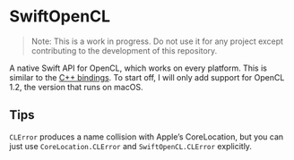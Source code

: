 # SwiftOpenCL

> Note: This is a work in progress. Do not use it for any project except contributing to the development of this repository.

A native Swift API for OpenCL, which works on every platform. This is similar to the [C++ bindings](https://github.com/KhronosGroup/OpenCL-CLHPP). To start off, I will only add support for OpenCL 1.2, the version that runs on macOS.

## Tips

`CLError` produces a name collision with Apple’s CoreLocation, but you can just use `CoreLocation.CLError` and `SwiftOpenCL.CLError` explicitly.
